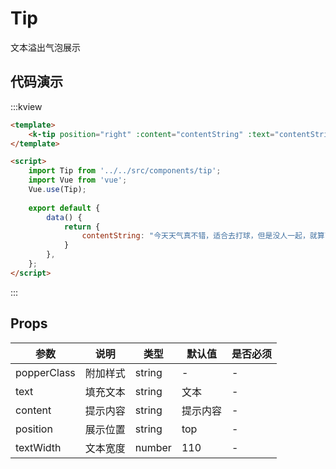 # Tip

文本溢出气泡展示

## 代码演示

:::kview 

```html
<template>
    <k-tip position="right" :content="contentString" :text="contentString"></k-tip>
</template>

<script>
    import Tip from '../../src/components/tip';
    import Vue from 'vue';
    Vue.use(Tip);
    
    export default {
        data() {
            return {
                contentString: "今天天气真不错，适合去打球，但是没人一起，就算了吧",
            }
        },
    };
</script>
```
:::


##  Props
<div class="markdown-table">

|  参数  |  说明   | 类型  | 默认值|  是否必须|
|-------|---------|------|--------|----------|
|popperClass|附加样式|string|-|-
|text|填充文本|string|文本|-
|content|提示内容|string|提示内容|-
|position|展示位置|string|top|-
|textWidth|文本宽度|number|110|-

</div>

